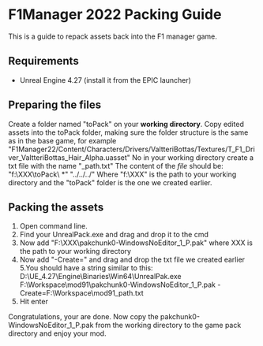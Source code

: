 # F1Manager 2022 Packing Guide
This is a guide to repack assets back into the F1 manager game.

## Requirements
- Unreal Engine 4.27 (install it from the EPIC launcher)

## Preparing the files
Create a folder named "toPack" on your **working directory**.
Copy edited assets into the toPack folder, making sure the folder structure is the same as in the base game, for example 
"F1Manager22/Content/Characters/Drivers/ValtteriBottas/Textures/T_F1_Driver_ValtteriBottas_Hair_Alpha.uasset"
No in your working directory create a txt file with the name "_path.txt"
The content of the _file_ should be:
"f:\XXX\toPack\ *" "../../../"
Where "f:\XXX" is the path to your working directory and the "toPack" folder is the one we created earlier.

## Packing the assets
1. Open command line.
2. Find your UnrealPack.exe and drag and drop it to the cmd
3. Now add "F:\XXX\pakchunk0-WindowsNoEditor_1_P.pak" where XXX is the path to your working directory
4. Now add "-Create=" and drag and drop the txt file we created earlier
5.You should have a string similar to this: D:\UE_4.27\Engine\Binaries\Win64\UnrealPak.exe F:\Workspace\mod91\pakchunk0-WindowsNoEditor_1_P.pak -Create=F:\Workspace\mod91\_path.txt
6. Hit enter

Congratulations, your are done. Now copy the pakchunk0-WindowsNoEditor_1_P.pak from the working directory to the game pack directory and enjoy your mod.
